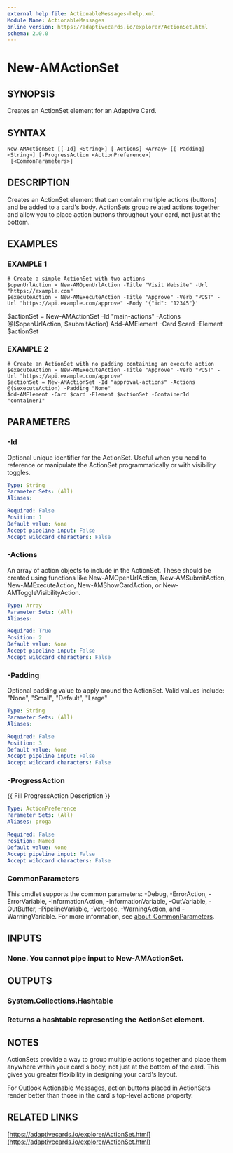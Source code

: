 ```yaml
---
external help file: ActionableMessages-help.xml
Module Name: ActionableMessages
online version: https://adaptivecards.io/explorer/ActionSet.html
schema: 2.0.0
---
```


# New-AMActionSet

## SYNOPSIS
Creates an ActionSet element for an Adaptive Card.

## SYNTAX

```
New-AMActionSet [[-Id] <String>] [-Actions] <Array> [[-Padding] <String>] [-ProgressAction <ActionPreference>]
 [<CommonParameters>]
```

## DESCRIPTION
Creates an ActionSet element that can contain multiple actions (buttons) and be added to a card's body.
ActionSets group related actions together and allow you to place action buttons throughout your card,
not just at the bottom.

## EXAMPLES

### EXAMPLE 1
```
# Create a simple ActionSet with two actions
$openUrlAction = New-AMOpenUrlAction -Title "Visit Website" -Url "https://example.com"
$executeAction = New-AMExecuteAction -Title "Approve" -Verb "POST" -Url "https://api.example.com/approve" -Body '{"id": "12345"}'
```

$actionSet = New-AMActionSet -Id "main-actions" -Actions @($openUrlAction, $submitAction)
Add-AMElement -Card $card -Element $actionSet

### EXAMPLE 2
```
# Create an ActionSet with no padding containing an execute action
$executeAction = New-AMExecuteAction -Title "Approve" -Verb "POST" -Url "https://api.example.com/approve"
$actionSet = New-AMActionSet -Id "approval-actions" -Actions @($executeAction) -Padding "None"
Add-AMElement -Card $card -Element $actionSet -ContainerId "container1"
```

## PARAMETERS

### -Id
Optional unique identifier for the ActionSet.
Useful when you need to reference or manipulate
the ActionSet programmatically or with visibility toggles.

```yaml
Type: String
Parameter Sets: (All)
Aliases:

Required: False
Position: 1
Default value: None
Accept pipeline input: False
Accept wildcard characters: False
```

### -Actions
An array of action objects to include in the ActionSet.
These should be created using functions like
New-AMOpenUrlAction, New-AMSubmitAction, New-AMExecuteAction, New-AMShowCardAction, or New-AMToggleVisibilityAction.

```yaml
Type: Array
Parameter Sets: (All)
Aliases:

Required: True
Position: 2
Default value: None
Accept pipeline input: False
Accept wildcard characters: False
```

### -Padding
Optional padding value to apply around the ActionSet.
Valid values include: "None", "Small", "Default", "Large"

```yaml
Type: String
Parameter Sets: (All)
Aliases:

Required: False
Position: 3
Default value: None
Accept pipeline input: False
Accept wildcard characters: False
```

### -ProgressAction
{{ Fill ProgressAction Description }}

```yaml
Type: ActionPreference
Parameter Sets: (All)
Aliases: proga

Required: False
Position: Named
Default value: None
Accept pipeline input: False
Accept wildcard characters: False
```

### CommonParameters
This cmdlet supports the common parameters: -Debug, -ErrorAction, -ErrorVariable, -InformationAction, -InformationVariable, -OutVariable, -OutBuffer, -PipelineVariable, -Verbose, -WarningAction, and -WarningVariable. For more information, see [about_CommonParameters](http://go.microsoft.com/fwlink/?LinkID=113216).

## INPUTS

### None. You cannot pipe input to New-AMActionSet.
## OUTPUTS

### System.Collections.Hashtable
### Returns a hashtable representing the ActionSet element.
## NOTES
ActionSets provide a way to group multiple actions together and place them anywhere within your card's body,
not just at the bottom of the card.
This gives you greater flexibility in designing your card's layout.

For Outlook Actionable Messages, action buttons placed in ActionSets render better than those
in the card's top-level actions property.

## RELATED LINKS

[https://adaptivecards.io/explorer/ActionSet.html](https://adaptivecards.io/explorer/ActionSet.html)

